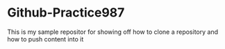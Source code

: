 # Github-Practice987
This is my sample repositor for showing off how to clone a repository and how to push content into it
